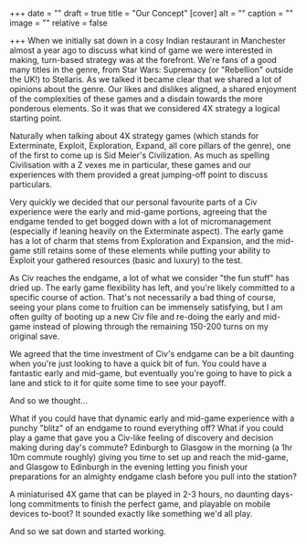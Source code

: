 +++
date = ""
draft = true
title = "Our Concept"
[cover]
alt = ""
caption = ""
image = ""
relative = false

+++
When we initially sat down in a cosy Indian restaurant in Manchester almost a year ago to discuss what kind of game we were interested in making, turn-based strategy was at the forefront. We're fans of a good many titles in the genre, from Star Wars: Supremacy (or "Rebellion" outside the UK!) to Stellaris. As we talked it became clear that we shared a lot of opinions about the genre. Our likes and dislikes aligned, a shared enjoyment of the complexities of these games and a disdain towards the more ponderous elements. So it was that we considered 4X strategy a logical starting point.

Naturally when talking about 4X strategy games (which stands for Exterminate, Exploit, Exploration, Expand, all core pillars of the genre), one of the first to come up is Sid Meier's Civilization. As much as spelling Civilisation with a Z vexes me in particular, these games and our experiences with them provided a great jumping-off point to discuss particulars.

Very quickly we decided that our personal favourite parts of a Civ experience were the early and mid-game portions, agreeing that the endgame tended to get bogged down with a lot of micromanagement (especially if leaning heavily on the Exterminate aspect). The early game has a lot of charm that stems from Exploration and Expansion, and the mid-game still retains some of these elements while putting your ability to Exploit your gathered resources (basic and luxury) to the test.

As Civ reaches the endgame, a lot of what we consider "the fun stuff" has dried up. The early game flexibility has left, and you're likely committed to a specific course of action. That's not necessarily a bad thing of course, seeing your plans come to fruition can be immensely satisfying, but I am often guilty of booting up a new Civ file and re-doing the early and mid-game instead of plowing through the remaining 150-200 turns on my original save.

We agreed that the time investment of Civ's endgame can be a bit daunting when you're just looking to have a quick bit of fun. You could have a fantastic early and mid-game, but eventually you're going to have to pick a lane and stick to it for quite some time to see your payoff.

And so we thought...

What if you could have that dynamic early and mid-game experience with a punchy "blitz" of an endgame to round everything off? What if you could play a game that gave you a Civ-like feeling of discovery and decision making during  day's commute? Edinburgh to Glasgow in the morning (a 1hr 10m commute roughly) giving you time to set up and reach the mid-game, and Glasgow to Edinburgh in the evening letting you finish your preparations for an almighty endgame clash before you pull into the station?

A miniaturised 4X game that can be played in 2-3 hours, no daunting days-long commitments to finish the perfect game, and playable on mobile devices to-boot? It sounded exactly like something we'd all play.

And so we sat down and started working. 